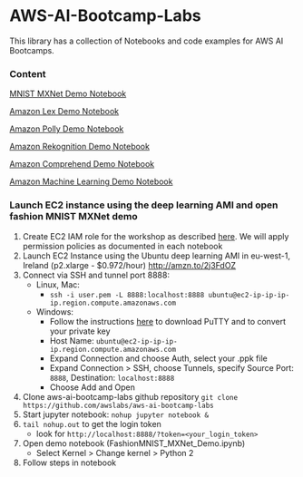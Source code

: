 # AWS-AI-Bootcamp-Labs
This library has a collection of Notebooks and code examples for AWS AI Bootcamps.

### Content

[MNIST MXNet Demo Notebook](Notebooks/FashionMNIST_MXNet_Demo.ipynb)

[Amazon Lex Demo Notebook](Notebooks/Lex_Demo.ipynb)

[Amazon Polly Demo Notebook](Notebooks/Polly_Demo.ipynb)

[Amazon Rekognition Demo Notebook](Notebooks/Rekognition_Demo.ipynb)

[Amazon Comprehend Demo Notebook](Notebooks/Comprehend_Demo.ipynb)

[Amazon Machine Learning Demo Notebook](Notebooks/AmazonML_Demo.ipynb)

### Launch EC2 instance using the deep learning AMI and open fashion MNIST MXNet demo

1. Create EC2 IAM role for the workshop as described [here](http://docs.aws.amazon.com/AWSEC2/latest/UserGuide/iam-roles-for-amazon-ec2.html#create-iam-role). We will apply permission policies as documented in each notebook
2. Launch EC2 Instance using the Ubuntu deep learning AMI in eu-west-1, Ireland (p2.xlarge - $0.972/hour) http://amzn.to/2j3FdOZ
3. Connect via SSH and tunnel port 8888:
    * Linux, Mac:
        - `ssh -i user.pem -L 8888:localhost:8888 ubuntu@ec2-ip-ip-ip-ip.region.compute.amazonaws.com`
    * Windows: 
        - Follow the instructions [here](http://docs.aws.amazon.com/AWSEC2/latest/UserGuide/putty.html) to download PuTTY and to convert your private key
        - Host Name: `ubuntu@ec2-ip-ip-ip-ip.region.compute.amazonaws.com`
        - Expand Connection and choose Auth, select your .ppk file
        - Expand Connection > SSH, choose Tunnels, specify Source Port: `8888`, Destination: `localhost:8888`
        - Choose Add and Open
4. Clone aws-ai-bootcamp-labs github repository `git clone https://github.com/awslabs/aws-ai-bootcamp-labs`
5. Start jupyter notebook: `nohup jupyter notebook &`
6. `tail nohup.out` to get the login token
    * look for `http://localhost:8888/?token=<your_login_token>`
7. Open demo notebook (FashionMNIST_MXNet_Demo.ipynb)
    * Select Kernel > Change kernel > Python 2
8. Follow steps in notebook
